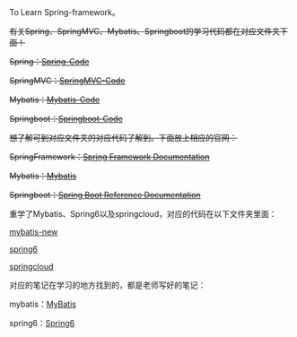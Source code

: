To Learn Spring-framework。

~~有关Spring、SpringMVC、Mybatis、Springboot的学习代码都在对应文件夹下面！~~

~~Spring：[Spring-Code](/Spring/Spring/spring-study)~~

~~SpringMVC：[SpringMVC-Code](/Spring/SpringMVC/springmvc)~~

~~Mybatis：[Mybatis-Code](/Mybatis/mybatis-study)~~

~~Springboot：[Springboot-Code]()~~

~~想了解可到对应文件夹的对应代码了解到。下面放上相应的官网：~~

~~SpringFramework：[Spring Framework Documentation](https://docs.spring.io/spring-framework/docs/5.3.18/reference/html/)~~

~~Mybatis：[Mybatis](https://mybatis.org/mybatis-3/index.html)~~

~~Springboot：[Spring Boot Reference Documentation](https://docs.spring.io/spring-boot/docs/3.0.5/reference/htmlsingle/#legal)~~

重学了Mybatis、Spring6以及springcloud，对应的代码在以下文件夹里面：

[mybatis-new](./mybatis-new)

[spring6](./spring6)

[springcloud](./springcloud)

对应的笔记在学习的地方找到的，都是老师写好的笔记：

mybatis：[MyBatis](https://www.yuque.com/dujubin/ltckqu/pozck9?#)

spring6：[Spring6](https://www.yuque.com/dujubin/ltckqu/kipzgd?singleDoc#)